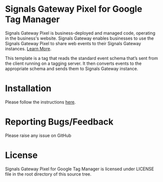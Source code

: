 # Signals Gateway Pixel for Google Tag Manager

Signals Gateway Pixel is business-deployed and managed code, operating in the business's website. Signals Gateway enables businesses to use the Signals Gateway Pixel to share web events to their Signals Gateway instances. [Learn More](https://developers.facebook.com/docs/marketing-api/gateway-products/signals-gateway/pixel-setup-google-tag-manager).

This template is a tag that reads the standard event schema that’s sent from the client running on a tagging server. It then converts events to the appropriate schema and sends them to Signals Gateway instance.

# Installation

Please follow the instructions [here](https://developers.facebook.com/docs/marketing-api/gateway-products/signals-gateway/pixel-setup-google-tag-manager).

# Reporting Bugs/Feedback
Please raise any issue on GitHub

# License
Signals Gateway Pixel for Google Tag Manager is licensed under LICENSE file in the root directory of this source tree.
